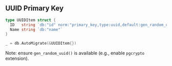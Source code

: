 ## UUID Primary Key

```go
type UUIDItem struct {
  ID   string `db:"id" norm:"primary_key,type:uuid,default:gen_random_uuid()"`
  Name string `db:"name"`
}

_ = db.AutoMigrate(&UUIDItem{})
```

Note: ensure `gen_random_uuid()` is available (e.g., enable `pgcrypto` extension).


